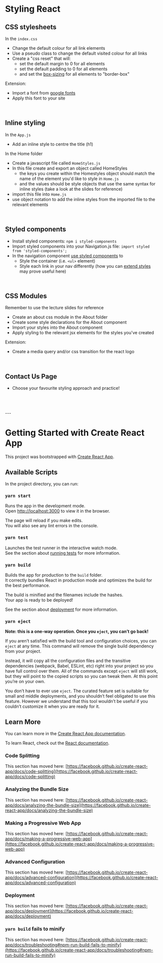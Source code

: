 # Styling React

## CSS stylesheets

In the `index.css`

- Change the default colour for all link elements
- Use a pseudo class to change the default visited colour for all links
- Create a "css reset" that will:
  - set the default margin to 0 for all elements
  - set the default padding to 0 for all elements
  - and set the [box-sizing](https://www.w3schools.com/css/css3_box-sizing.asp) for all elements to "border-box"

Extension:

- Import a font from [google fonts](https://fonts.google.com/)
- Apply this font to your site

<br />

## Inline styling

In the `App.js`

- Add an inline style to centre the title (h1)

In the Home folder

- Create a javascript file called `HomeStyles.js`
- In this file create and export an object called HomeStyles
  - the keys you create within the Homestyles object should match the name of the element you'd like to style in `Home.js`
  - and the values should be style objects that use the same syntax for inline styles (take a look at the slides for reference)
- import this file into `Home.js`
- use object notation to add the inline styles from the imported file to the relevant elements

<br />

## Styled components

- Install styled components: `npm i styled-components`
- Import styled components into your Navigation.js file: `import styled from 'styled-components';`
- In the navigation component [use styled components](https://styled-components.com/docs/basics#getting-started) to
  - Style the container (i.e. `<ul>` element)
  - Style each link in your nav differently (how you can [extend styles](https://styled-components.com/docs/basics#extending-styles) may prove useful here)

<br />

## CSS Modules

Remember to use the lecture slides for reference

- Create an about css module in the About folder
- Create some style declarations for the About component
- Import your styles into the About component
- Apply styling to the relevant jsx elements for the styles you've created

Extension:

- Create a media query and/or css transition for the react logo

<br />

## Contact Us Page

- Choose your favourite styling approach and practice!

<br />
<br />
<br />
---

# Getting Started with Create React App

This project was bootstrapped with [Create React App](https://github.com/facebook/create-react-app).

## Available Scripts

In the project directory, you can run:

### `yarn start`

Runs the app in the development mode.\
Open [http://localhost:3000](http://localhost:3000) to view it in the browser.

The page will reload if you make edits.\
You will also see any lint errors in the console.

### `yarn test`

Launches the test runner in the interactive watch mode.\
See the section about [running tests](https://facebook.github.io/create-react-app/docs/running-tests) for more information.

### `yarn build`

Builds the app for production to the `build` folder.\
It correctly bundles React in production mode and optimizes the build for the best performance.

The build is minified and the filenames include the hashes.\
Your app is ready to be deployed!

See the section about [deployment](https://facebook.github.io/create-react-app/docs/deployment) for more information.

### `yarn eject`

**Note: this is a one-way operation. Once you `eject`, you can’t go back!**

If you aren’t satisfied with the build tool and configuration choices, you can `eject` at any time. This command will remove the single build dependency from your project.

Instead, it will copy all the configuration files and the transitive dependencies (webpack, Babel, ESLint, etc) right into your project so you have full control over them. All of the commands except `eject` will still work, but they will point to the copied scripts so you can tweak them. At this point you’re on your own.

You don’t have to ever use `eject`. The curated feature set is suitable for small and middle deployments, and you shouldn’t feel obligated to use this feature. However we understand that this tool wouldn’t be useful if you couldn’t customize it when you are ready for it.

## Learn More

You can learn more in the [Create React App documentation](https://facebook.github.io/create-react-app/docs/getting-started).

To learn React, check out the [React documentation](https://reactjs.org/).

### Code Splitting

This section has moved here: [https://facebook.github.io/create-react-app/docs/code-splitting](https://facebook.github.io/create-react-app/docs/code-splitting)

### Analyzing the Bundle Size

This section has moved here: [https://facebook.github.io/create-react-app/docs/analyzing-the-bundle-size](https://facebook.github.io/create-react-app/docs/analyzing-the-bundle-size)

### Making a Progressive Web App

This section has moved here: [https://facebook.github.io/create-react-app/docs/making-a-progressive-web-app](https://facebook.github.io/create-react-app/docs/making-a-progressive-web-app)

### Advanced Configuration

This section has moved here: [https://facebook.github.io/create-react-app/docs/advanced-configuration](https://facebook.github.io/create-react-app/docs/advanced-configuration)

### Deployment

This section has moved here: [https://facebook.github.io/create-react-app/docs/deployment](https://facebook.github.io/create-react-app/docs/deployment)

### `yarn build` fails to minify

This section has moved here: [https://facebook.github.io/create-react-app/docs/troubleshooting#npm-run-build-fails-to-minify](https://facebook.github.io/create-react-app/docs/troubleshooting#npm-run-build-fails-to-minify)

